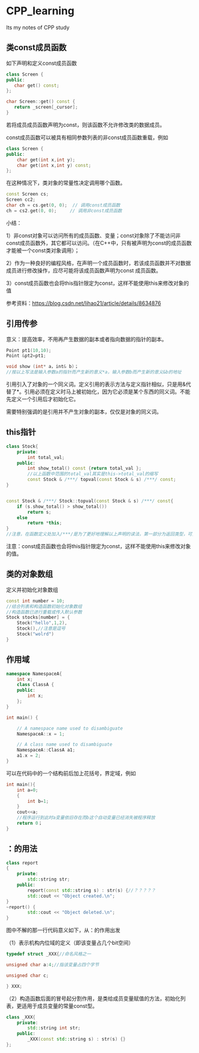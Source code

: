 # CPP_learning
Its my notes of  CPP study

## 类const成员函数

如下声明和定义const成员函数

```c++
class Screen {
public:
   char get() const;
};

char Screen::get() const {
   return _screen[_cursor];
}
```

若将成员成员函数声明为const，则该函数不允许修改类的数据成员。

const成员函数可以被具有相同参数列表的非const成员函数重载，例如

```c++
class Screen {
public:
    char get(int x,int y);
    char get(int x,int y) const;
};
```

在这种情况下，类对象的常量性决定调用哪个函数。

```c++
const Screen cs;
Screen cc2;
char ch = cs.get(0, 0);  // 调用const成员函数
ch = cs2.get(0, 0);     // 调用非const成员函数
```

小结：

1）非const对象可以访问所有的成员函数、变量；const对象除了不能访问非const成员函数外，其它都可以访问。（在C++中，只有被声明为const的成员函数才能被一个const类对象调用）；

2）作为一种良好的编程风格，在声明一个成员函数时，若该成员函数并不对数据成员进行修改操作，应尽可能将该成员函数声明为const 成员函数。

3）const成员函数也会将this指针限定为const，这样不能使用this来修改对象的值

参考资料：https://blog.csdn.net/lihao21/article/details/8634876

## 引用传参

意义：提高效率，不用再产生数据的副本或者指向数据的指针的副本。

```c++
Point pt1(10,10);
Point &pt2=pt1;

void show (int* a，int& b)；
//按以上写法是输入参数a的指针而产生新的意义*a，输入参数b而产生新的意义&b的地址
```

引用引入了对象的一个同义词。定义引用的表示方法与定义指针相似，只是用&代替了*。引用必须在定义时马上被初始化，因为它必须是某个东西的同义词。不能先定义一个引用后才初始化它。

需要特别强调的是引用并不产生对象的副本，仅仅是对象的同义词。

## this指针

```c++
class Stock{
    private:
    	int total_val;
    public:
    	int show_total() const {return total_val };
    	//以上函数中范围的total_val其实是this->total_val的缩写
        const Stock & /***/ topval(const Stock & s) /***/ const;
}


const Stock & /***/ Stock::topval(const Stock & s) /***/ const{
	if (s.show_total() > show_total())
		return s;
	else
		return *this;
}
//注意，在函数定义处加入/***/是为了更好地理解以上声明的读法，第一部分为返回类型，可见是返回了一个引用（别名）
```

注意：const成员函数也会将this指针限定为const，这样不能使用this来修改对象的值。

## 类的对象数组

定义并初始化对象数组

```c++
const int number = 10;
//结合列表和构造函数初始化对象数组
//构造函数已进行重载或传入默认参数
Stock stocks[number] = {
    Stock("hello",1,2),
    Stock(),//注意是逗号
    Stock("wolrd")
}
```

## 作用域

```C++
namespace NamespaceA{
    int x;
    class ClassA {
    public:
        int x;
    };
}

int main() {

    // A namespace name used to disambiguate
    NamespaceA::x = 1;

    // A class name used to disambiguate
    NamespaceA::ClassA a1;
    a1.x = 2;
}
```

可以在代码中的一个结构前后加上花括号，界定域，例如

```c++
int main(){
    int a=0;
    {
        int b=1;
    }
    cout<<a;
    //程序运行到此时a变量依旧存在而b这个自动变量已经消失被程序释放
    return 0；
}
```

## ：的用法

```c++
class report
{
	private:
		std::string str;
	public:
		report(const std::string s) : str(s) {//？？？？？
		std::cout << "Object created.\n";
}
~report() {
		std::cout << "Object deleted.\n";
}
```

图中不解的那一行代码意义如下，从：的作用出发

（1）表示机构内位域的定义（即该变量占几个bit空间）

```c++
typedef struct _XXX{//命名风格之一

unsigned char a:4;//指该变量占四个字节

unsigned char c;

} XXX;
```

（2）构造函数后面的冒号起分割作用，是类给成员变量赋值的方法，初始化列表，更适用于成员变量的常量const型。

```c++
class _XXX{
	private:
    	std::string int str;
    public:
		_XXX(const std::string s) : str(s) {}
};
```

